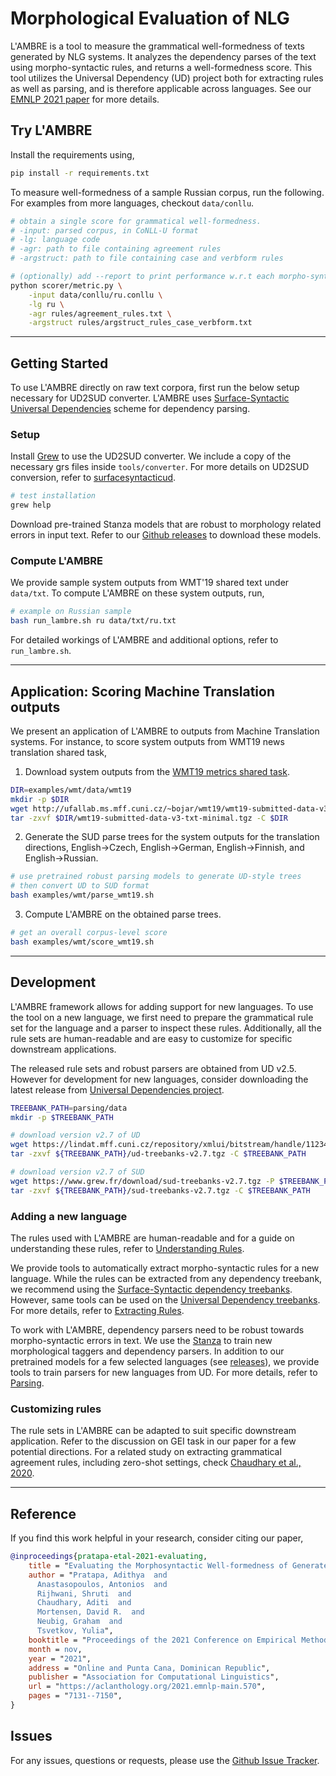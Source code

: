 # Morphological Evaluation of NLG

L'AMBRE is a tool to measure the grammatical well-formedness of texts generated by NLG systems. It analyzes the dependency parses of the text using morpho-syntactic rules, and returns a well-formedness score. This tool utilizes the Universal Dependency (UD) project both for extracting rules as well as parsing, and is therefore applicable across languages. See our [EMNLP 2021 paper](https://aclanthology.org/2021.emnlp-main.570/) for more details.

## Try L'AMBRE

Install the requirements using,

```bash
pip install -r requirements.txt
```

To measure well-formedness of a sample Russian corpus, run the following. For examples from more languages, checkout `data/conllu`.

```bash
# obtain a single score for grammatical well-formedness.
# -input: parsed corpus, in CoNLL-U format
# -lg: language code
# -agr: path to file containing agreement rules
# -argstruct: path to file containing case and verbform rules

# (optionally) add --report to print performance w.r.t each morpho-syntactic rule
python scorer/metric.py \
    -input data/conllu/ru.conllu \
    -lg ru \
    -agr rules/agreement_rules.txt \
    -argstruct rules/argstruct_rules_case_verbform.txt
```

---

## Getting Started

To use L'AMBRE directly on raw text corpora, first run the below setup necessary for UD2SUD converter. L'AMBRE uses [Surface-Syntactic Universal Dependencies](https://surfacesyntacticud.github.io/) scheme for dependency parsing.

### Setup

Install [Grew](https://grew.fr/usage/install/) to use the UD2SUD converter. We include a copy of the necessary grs files inside `tools/converter`. For more details on UD2SUD conversion, refer to [surfacesyntacticud](https://github.com/surfacesyntacticud/tools).

```bash
# test installation
grew help
```

Download pre-trained Stanza models that are robust to morphology related errors in input text. Refer to our [Github releases](https://github.com/adithya7/lambre/releases/latest) to download these models.

### Compute L'AMBRE

We provide sample system outputs from WMT'19 shared text under `data/txt`. To compute L'AMBRE on these system outputs, run,

```bash
# example on Russian sample
bash run_lambre.sh ru data/txt/ru.txt
```

For detailed workings of L'AMBRE and additional options, refer to `run_lambre.sh`.

---

## Application: Scoring Machine Translation outputs

We present an application of L'AMBRE to outputs from Machine Translation systems. For instance, to score system outputs from WMT19 news translation shared task,

1. Download system outputs from the [WMT19 metrics shared task](http://ufallab.ms.mff.cuni.cz/~bojar/wmt19/wmt19-submitted-data-v3-txt-minimal.tgz).

```bash
DIR=examples/wmt/data/wmt19
mkdir -p $DIR
wget http://ufallab.ms.mff.cuni.cz/~bojar/wmt19/wmt19-submitted-data-v3-txt-minimal.tgz -P $DIR
tar -zxvf $DIR/wmt19-submitted-data-v3-txt-minimal.tgz -C $DIR
```

2. Generate the SUD parse trees for the system outputs for the translation directions, English&#8594;Czech, English&#8594;German, English&#8594;Finnish, and English&#8594;Russian.

```bash
# use pretrained robust parsing models to generate UD-style trees
# then convert UD to SUD format
bash examples/wmt/parse_wmt19.sh
```

3. Compute L'AMBRE on the obtained parse trees.

```bash
# get an overall corpus-level score
bash examples/wmt/score_wmt19.sh
```

---

## Development

L'AMBRE framework allows for adding support for new languages. To use the tool on a new language, we first need to prepare the grammatical rule set for the language and a parser to inspect these rules. Additionally, all the rule sets are human-readable and are easy to customize for specific downstream applications.

The released rule sets and robust parsers are obtained from UD v2.5. However for development for new languages, consider downloading the latest release from [Universal Dependencies project](https://universaldependencies.org/#download).

```bash
TREEBANK_PATH=parsing/data
mkdir -p $TREEBANK_PATH

# download version v2.7 of UD
wget https://lindat.mff.cuni.cz/repository/xmlui/bitstream/handle/11234/1-3424/ud-treebanks-v2.7.tgz -P $TREEBANK_PATH
tar -zxvf ${TREEBANK_PATH}/ud-treebanks-v2.7.tgz -C $TREEBANK_PATH

# download version v2.7 of SUD
wget https://www.grew.fr/download/sud-treebanks-v2.7.tgz -P $TREEBANK_PATH --no-check-certificate
tar -zxvf ${TREEBANK_PATH}/sud-treebanks-v2.7.tgz -C $TREEBANK_PATH

```

### Adding a new language

The rules used with L'AMBRE are human-readable and for a guide on understanding these rules, refer to [Understanding Rules](rules/README.md).

We provide tools to automatically extract morpho-syntactic rules for a new language. While the rules can be extracted from any dependency treebank, we recommend using the [Surface-Syntactic dependency treebanks](https://surfacesyntacticud.github.io/data/). However, same tools can be used on the [Universal Dependency treebanks](https://universaldependencies.org/). For more details, refer to [Extracting Rules](extract_rules).

To work with L'AMBRE, dependency parsers need to be robust towards morpho-syntactic errors in text. We use the [Stanza](https://stanfordnlp.github.io/stanza/training.html) to train new morphological taggers and dependency parsers. In addition to our pretrained models for a few selected languages (see [releases](https://github.com/adithya7/lambre/releases/latest)), we provide tools to train parsers for new languages from UD. For more details, refer to [Parsing](parsing).

### Customizing rules

The rule sets in L'AMBRE can be adapted to suit specific downstream application. Refer to the discussion on GEI task in our paper for a few potential directions. For a related study on extracting grammatical agreement rules, including zero-shot settings, check [Chaudhary et al., 2020](https://www.aclweb.org/anthology/2020.emnlp-main.422/).

---

## Reference

If you find this work helpful in your research, consider citing our paper,

```bib
@inproceedings{pratapa-etal-2021-evaluating,
    title = "Evaluating the Morphosyntactic Well-formedness of Generated Texts",
    author = "Pratapa, Adithya  and
      Anastasopoulos, Antonios  and
      Rijhwani, Shruti  and
      Chaudhary, Aditi  and
      Mortensen, David R.  and
      Neubig, Graham  and
      Tsvetkov, Yulia",
    booktitle = "Proceedings of the 2021 Conference on Empirical Methods in Natural Language Processing",
    month = nov,
    year = "2021",
    address = "Online and Punta Cana, Dominican Republic",
    publisher = "Association for Computational Linguistics",
    url = "https://aclanthology.org/2021.emnlp-main.570",
    pages = "7131--7150",
}
```

## Issues

For any issues, questions or requests, please use the [Github Issue Tracker](https://github.com/adithya7/lambre/issues).
